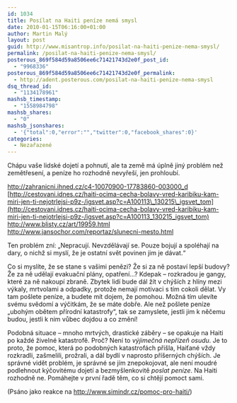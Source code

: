 ```yaml
---
id: 1034
title: Posílat na Haiti peníze nemá smysl
date: 2010-01-15T06:16:00+01:00
author: Martin Malý
layout: post
guid: http://www.misantrop.info/posilat-na-haiti-penize-nema-smysl/
permalink: /posilat-na-haiti-penize-nema-smysl/
posterous_869f584d59a8506ee6c71421743d2e0f_post_id:
  - "9968336"
posterous_869f584d59a8506ee6c71421743d2e0f_permalink:
  - http://adent.posterous.com/posilat-na-haiti-penize-nema-smysl
dsq_thread_id:
  - "1134178961"
mashsb_timestamp:
  - "1558984798"
mashsb_shares:
  - "0"
mashsb_jsonshares:
  - '{"total":0,"error":"","twitter":0,"facebook_shares":0}'
categories:
  - Nezařazené
---
```

Ch&aacute;pu va&scaron;e lidsk&eacute; dojet&iacute; a pohnut&iacute;, ale ta země m&aacute; &uacute;plně jin&yacute; probl&eacute;m než zemětřesen&iacute;, a pen&iacute;ze ho rozhodně nevyře&scaron;&iacute;, jen prohloub&iacute;.

<http://zahranicni.ihned.cz/c4-10070900-17783860-003000_d>  
[http://cestovani.idnes.cz/haiti-ocima-cecha-bolavy-vred-karibiku-kam-miri-jen-ti-nejotrlejsi-p9z-/igsvet.asp?c=A100113\_130215\_igsvet_tom](http://cestovani.idnes.cz/haiti-ocima-cecha-bolavy-vred-karibiku-kam-miri-jen-ti-nejotrlejsi-p9z-/igsvet.asp?c=A100113_130215_igsvet_tom)  
<http://www.blisty.cz/art/19959.html>  
<http://www.jansochor.com/reportaz/slunecni-mesto.html>

Ten probl&eacute;m zn&iacute;: &#8222;Nepracuj&iacute;. Nevzděl&aacute;vaj&iacute; se. Pouze bojuj&iacute; a spol&eacute;haj&iacute; na dary, o nichž si mysl&iacute;, že je ostatn&iacute; svět povinen jim je d&aacute;vat.&#8220;

Co si mysl&iacute;te, že se stane s va&scaron;imi penězi? Že si za ně postav&iacute; lep&scaron;&iacute; budovy? Že za ně udělaj&iacute; evakuačn&iacute; pl&aacute;ny, opatřen&iacute;&#8230;? Kdepak &#8211; rozkradou je gangy, kter&eacute; za ně nakoup&iacute; zbraně. Zbytek lid&iacute; bude d&aacute;l ž&iacute;t v ch&yacute;&scaron;&iacute;ch z hl&iacute;ny mezi v&yacute;kaly, mrtvolami a odpadky, protože nemaj&iacute; motivaci s t&iacute;m cokoli dělat. Vy tam po&scaron;lete pen&iacute;ze, a budete m&iacute;t dojem, že pomohou. Možn&aacute; t&iacute;m ulev&iacute;te sv&eacute;mu svědom&iacute; a v&yacute;čitk&aacute;m, že se m&aacute;te dobře. Ale než po&scaron;lete pen&iacute;ze &#8222;uboh&yacute;m obětem př&iacute;rodn&iacute; katastrofy&#8220;, tak se zamyslete, jestli jim k něčemu budou, jestli k nim vůbec dojdou a co změn&iacute;!

Podobn&aacute; situace &#8211; mnoho mrtv&yacute;ch, drastick&eacute; z&aacute;běry &#8211; se opakuje na Haiti po každ&eacute; živeln&eacute; katastrofě. Proč? Nen&iacute; to _v&yacute;jimečn&aacute; nepř&iacute;zeň osudu_. Je to proto, že pomoc, kter&aacute; po podobn&yacute;ch katastrof&aacute;ch při&scaron;la, Haiťan&eacute; vždy rozkradli, za&scaron;melili, prožrali, a d&aacute;l bydl&iacute; v naprosto př&iacute;&scaron;ern&yacute;ch ch&yacute;&scaron;&iacute;ch. Je spr&aacute;vn&eacute; vidět probl&eacute;m, je spr&aacute;vn&eacute; se j&iacute;m znepokojovat, ale nen&iacute; moudr&eacute; podlehnout k&yacute;čovit&eacute;mu dojet&iacute; a bezmy&scaron;lenkovitě _poslat pen&iacute;ze_. Na Haiti rozhodně ne. Pom&aacute;hejte v prvn&iacute; řadě těm, co si chtěj&iacute; pomoct sami.

(Ps&aacute;no jako reakce na <http://www.simindr.cz/pomoc-pro-haiti/>)